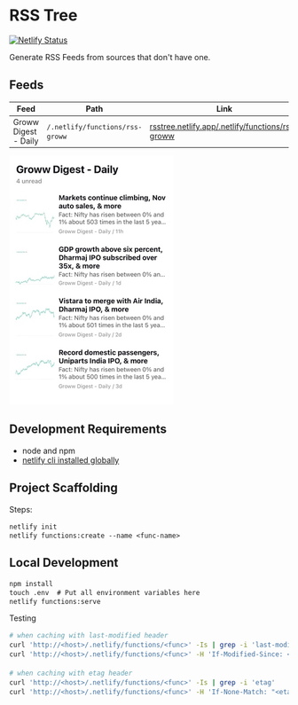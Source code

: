 # RSS Tree

[![Netlify Status](https://api.netlify.com/api/v1/badges/d2b11387-e2b1-4ead-a396-236a44348062/deploy-status)](https://app.netlify.com/sites/rsstree/deploys)

Generate RSS Feeds from sources that don't have one.

## Feeds

| Feed | Path | Link |
|------|------|---------|
| Groww Digest - Daily | `/.netlify/functions/rss-groww` | [rsstree.netlify.app/.netlify/functions/rss-groww](https://rsstree.netlify.app/.netlify/functions/rss-groww) |

![Demo of Groww Digest - Daily](./docs/demo.jpg)

## Development Requirements

- node and npm
- [netlify cli installed globally](https://docs.netlify.com/cli/get-started/)

## Project Scaffolding

Steps:

```
netlify init
netlify functions:create --name <func-name>
```

## Local Development

```
npm install
touch .env  # Put all environment variables here
netlify functions:serve
```

Testing

```bash
# when caching with last-modified header
curl 'http://<host>/.netlify/functions/<func>' -Is | grep -i 'last-modified'
curl 'http://<host>/.netlify/functions/<func>' -H 'If-Modified-Since: <last-modified>' -I

# when caching with etag header
curl 'http://<host>/.netlify/functions/<func>' -Is | grep -i 'etag'
curl 'http://<host>/.netlify/functions/<func>' -H 'If-None-Match: "<etag>"' -I
```
